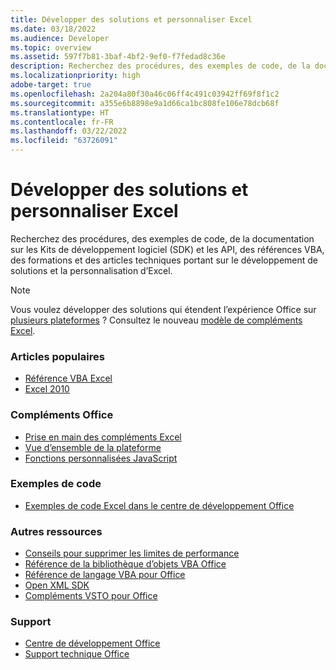 ```yaml
---
title: Développer des solutions et personnaliser Excel
ms.date: 03/18/2022
ms.audience: Developer
ms.topic: overview
ms.assetid: 597f7b81-3baf-4bf2-9ef0-f7fedad8c36e
description: Recherchez des procédures, des exemples de code, de la documentation sur les Kits de développement logiciel (SDK) et les API, des références VBA, des formations et des articles techniques portant sur le développement de solutions et la personnalisation d’Excel.
ms.localizationpriority: high
adobe-target: true
ms.openlocfilehash: 2a204a80f30a46c06ff4c491c03942ff69f8f1c2
ms.sourcegitcommit: a355e6b8898e9a1d66ca1bc808fe106e78dcb68f
ms.translationtype: HT
ms.contentlocale: fr-FR
ms.lasthandoff: 03/22/2022
ms.locfileid: "63726091"
---
```

# <a name="develop-solutions-and-customize-excel"></a>Développer des solutions et personnaliser Excel

Recherchez des procédures, des exemples de code, de la documentation sur les Kits de développement logiciel (SDK) et les API, des références VBA, des formations et des articles techniques portant sur le développement de solutions et la personnalisation d’Excel.
  
> [!NOTE]
> Vous voulez développer des solutions qui étendent l’expérience Office sur [plusieurs plateformes](/office/dev/add-ins/overview/office-add-in-availability.md) ? Consultez le nouveau [modèle de compléments Excel](/office/dev/add-ins/excel/excel-add-ins-overview.md). 
  
### <a name="viewed-most"></a>Articles populaires
  
- [Référence VBA Excel](/office/vba/api/overview/excel.md)  
- [Excel 2010](https://docs.microsoft.com/previous-versions/office/developer/office-2010/ee658205(v=office.14))
  
### <a name="office-add-ins"></a>Compléments Office
  
- [Prise en main des compléments Excel](/office/dev/add-ins/excel/excel-add-ins-get-started-overview.md)  
- [Vue d’ensemble de la plateforme](/office/dev/add-ins/overview/office-add-ins.md)
- [Fonctions personnalisées JavaScript](/office/dev/add-ins/excel/custom-functions-overview.md)
  
### <a name="code-samples"></a>Exemples de code
  
- [Exemples de code Excel dans le centre de développement Office](https://developer.microsoft.com/excel/gallery/?filterBy=Samples)
  
### <a name="other-resources"></a>Autres ressources
  
- [Conseils pour supprimer les limites de performance](/office/vba/excel/concepts/excel-performance/excel-tips-for-optimizing-performance-obstructions.md)
- [Référence de la bibliothèque d’objets VBA Office](/office/vba/api/overview/library-reference.md)  
- [Référence de langage VBA pour Office](/office/vba/api/overview/language-reference.md)  
- [Open XML SDK](/office/open-xml/open-xml-sdk.md)  
- [Compléments VSTO pour Office](https://docs.microsoft.com/visualstudio/vsto/create-vsto-add-ins-for-office-by-using-visual-studio?view=vs-2017&preserve-view=true)
  
### <a name="support"></a>Support
  
- [Centre de développement Office](https://developer.microsoft.com/office)  
- [Support technique Office](https://support.office.com/)
